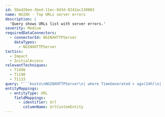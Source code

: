 ```yaml
---
id: 58ad26ee-3bed-11ec-8d3d-0242ac130003
name: NGINX - Top URLs server errors
description: |
  'Query shows URLs list with server errors.'
severity: Medium
requiredDataConnectors:
  - connectorId: NGINXHTTPServer
    dataTypes:
      - NGINXHTTPServer
tactics:
  - Impact
  - InitialAccess
relevantTechniques:
  - T1498
  - T1190
  - T1133
query: "```kusto\nNGINXHTTPServer\n| where TimeGenerated > ago(24h)\n| where HttpStatusCode >= 500 and HttpStatusCode <= 599\n| summarize TopUrls = count() by tostring(UrlOriginal)\n| top 20 by TopUrls desc \n| extend UrlCustomEntity = UrlOriginal\n```"
entityMappings:
  - entityType: URL
    fieldMappings:
      - identifier: Url
        columnName: UrlCustomEntity
---
```


